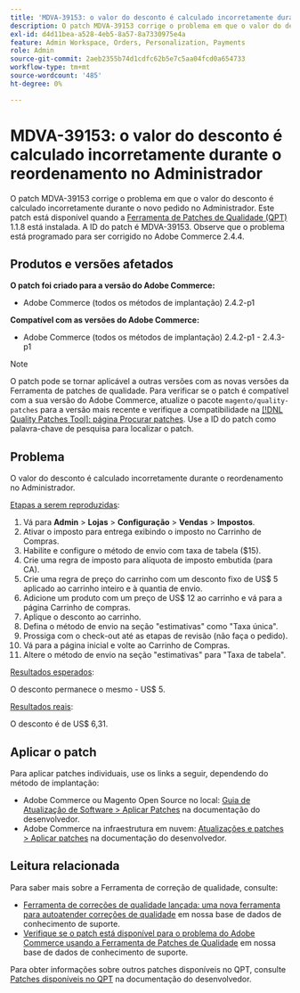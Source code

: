 ```yaml
---
title: 'MDVA-39153: o valor do desconto é calculado incorretamente durante o reordenamento no Administrador'
description: O patch MDVA-39153 corrige o problema em que o valor do desconto é calculado incorretamente durante o novo pedido no Administrador. Este patch está disponível quando a [Ferramenta de correções de qualidade (QPT)](/help/announcements/adobe-commerce-announcements/magento-quality-patches-released-new-tool-to-self-serve-quality-patches.md) 1.1.8 está instalada. A ID do patch é MDVA-39153. Observe que o problema está programado para ser corrigido no Adobe Commerce 2.4.4.
exl-id: d4d11bea-a528-4eb5-8a57-8a7330975e4a
feature: Admin Workspace, Orders, Personalization, Payments
role: Admin
source-git-commit: 2aeb2355b74d1cdfc62b5e7c5aa04fcd0a654733
workflow-type: tm+mt
source-wordcount: '485'
ht-degree: 0%

---
```


# MDVA-39153: o valor do desconto é calculado incorretamente durante o reordenamento no Administrador

O patch MDVA-39153 corrige o problema em que o valor do desconto é calculado incorretamente durante o novo pedido no Administrador. Este patch está disponível quando a [Ferramenta de Patches de Qualidade (QPT)](/help/announcements/adobe-commerce-announcements/magento-quality-patches-released-new-tool-to-self-serve-quality-patches.md) 1.1.8 está instalada. A ID do patch é MDVA-39153. Observe que o problema está programado para ser corrigido no Adobe Commerce 2.4.4.

## Produtos e versões afetados

**O patch foi criado para a versão do Adobe Commerce:**

* Adobe Commerce (todos os métodos de implantação) 2.4.2-p1

**Compatível com as versões do Adobe Commerce:**

* Adobe Commerce (todos os métodos de implantação) 2.4.2-p1 - 2.4.3-p1

>[!NOTE]
>
>O patch pode se tornar aplicável a outras versões com as novas versões da Ferramenta de patches de qualidade. Para verificar se o patch é compatível com a sua versão do Adobe Commerce, atualize o pacote `magento/quality-patches` para a versão mais recente e verifique a compatibilidade na [[!DNL Quality Patches Tool]: página Procurar patches](https://experienceleague.adobe.com/tools/commerce-quality-patches/index.html?lang=pt-BR). Use a ID do patch como palavra-chave de pesquisa para localizar o patch.

## Problema

O valor do desconto é calculado incorretamente durante o reordenamento no Administrador.

<u>Etapas a serem reproduzidas</u>:

1. Vá para **Admin** > **Lojas** > **Configuração** > **Vendas** > **Impostos**.
1. Ativar o imposto para entrega exibindo o imposto no Carrinho de Compras.
1. Habilite e configure o método de envio com taxa de tabela ($15).
1. Crie uma regra de imposto para alíquota de imposto embutida (para CA).
1. Crie uma regra de preço do carrinho com um desconto fixo de US$ 5 aplicado ao carrinho inteiro e à quantia de envio.
1. Adicione um produto com um preço de US$ 12 ao carrinho e vá para a página Carrinho de compras.
1. Aplique o desconto ao carrinho.
1. Defina o método de envio na seção &quot;estimativas&quot; como &quot;Taxa única&quot;.
1. Prossiga com o check-out até as etapas de revisão (não faça o pedido).
1. Vá para a página inicial e volte ao Carrinho de Compras.
1. Altere o método de envio na seção &quot;estimativas&quot; para &quot;Taxa de tabela&quot;.

<u>Resultados esperados</u>:

O desconto permanece o mesmo - US$ 5.

<u>Resultados reais</u>:

O desconto é de US$ 6,31.

## Aplicar o patch

Para aplicar patches individuais, use os links a seguir, dependendo do método de implantação:

* Adobe Commerce ou Magento Open Source no local: [Guia de Atualização de Software > Aplicar Patches](https://experienceleague.adobe.com/pt-br/docs/commerce-operations/tools/quality-patches-tool/usage) na documentação do desenvolvedor.
* Adobe Commerce na infraestrutura em nuvem: [Atualizações e patches > Aplicar patches](https://experienceleague.adobe.com/pt-br/docs/commerce-cloud-service/user-guide/develop/upgrade/apply-patches) na documentação do desenvolvedor.

## Leitura relacionada

Para saber mais sobre a Ferramenta de correção de qualidade, consulte:

* [Ferramenta de correções de qualidade lançada: uma nova ferramenta para autoatender correções de qualidade](/help/announcements/adobe-commerce-announcements/magento-quality-patches-released-new-tool-to-self-serve-quality-patches.md) em nossa base de dados de conhecimento de suporte.
* [Verifique se o patch está disponível para o problema do Adobe Commerce usando a Ferramenta de Patches de Qualidade](/help/support-tools/patches-available-in-qpt-tool/check-patch-for-magento-issue-with-magento-quality-patches.md) em nossa base de dados de conhecimento de suporte.

Para obter informações sobre outros patches disponíveis no QPT, consulte [Patches disponíveis no QPT](https://experienceleague.adobe.com/tools/commerce-quality-patches/index.html?lang=pt-BR) na documentação do desenvolvedor.
